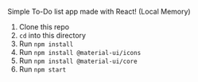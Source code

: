 Simple To-Do list app made with React! (Local Memory)

1. Clone this repo
2. `cd` into this directory
3. Run `npm install`
4. Run `npm install @material-ui/icons`
5. Run `npm install @material-ui/core`
6. Run `npm start`